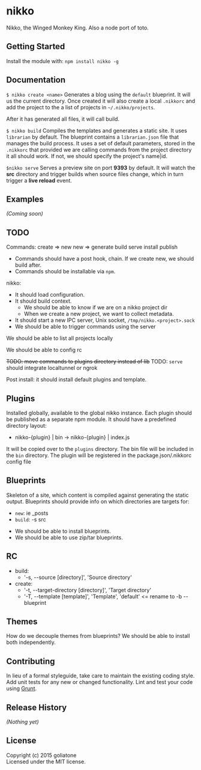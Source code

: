 # nikko

Nikko, the Winged Monkey King. Also a node port of toto.

## Getting Started
Install the module with: `npm install nikko -g`

## Documentation

`$ nikko create <name>`
Generates a blog using the `default` blueprint. It will us the current directory. Once created it will also create a local `.nikkorc` and add the project to the a list of projects in `~/.nikko/projects`.

After it has generated all files, it will call build.

`$ nikko build`
Compiles the templates and generates a static site. It uses `librarian` by default. The blueprint contains a `librarian.json` file that manages the build process. It uses a set of default parameters, stored in the `.nikkorc` that provided we are calling commands from the project directory it all should work.
If not, we should specify the project's name|id.

`$nikko serve`
Serves a preview site on port **9393** by default. It will watch the **src** directory and trigger builds when source files change, which in turn trigger a **live reload** event.

## Examples
_(Coming soon)_

## TODO

Commands:
create => new
new => generate
build
serve
install
publish

* Commands should have a post hook, chain. If we create new, we should build after.
* Commands should be installable via `npm`. 

nikko:
- It should load configuration.
- It should build context.
    - We should be able to know if we are on a nikko project dir
    - When we create a new project, we want to collect metadata.
- It should start a new IPC server, Unix socket, `/tmp/nikko.<project>.sock`
- We should be able to trigger commands using the server


We should be able to list all projects locally

We should be able to config rc

~~TODO: move commands to plugins directory instead of lib~~
TODO: `serve` should integrate localtunnel or ngrok

Post install: it should install default plugins and template.

## Plugins
Installed globally, available to the global nikko instance.
Each plugin should be published as a separate npm module.
It should have a predefined directory layout:

- nikko-{plugin}
    | bin -> nikko-{plugin}
    | index.js

It will be copied over to the `plugins` directory.
The bin file will be included in the `bin` directory.
The plugin will be registered in the package.json/.nikkorc config file


## Blueprints
Skeleton of a site, which content is compiled against generating the static output.
Blueprints should provide info on which directories are targets for:
- `new`: ie _posts
- `build`: -s src 

* We should be able to install blueprints.
* We should be able to use zip/tar blueprints.

## RC
* build: 
    - '-s, --source [directory]', 'Source directory'
* create:
    - '-t, --target-directory [directory]', 'Target directory'
    - '-T, --template [template]', 'Template', 'default' <= rename to -b --blueprint

## Themes
How do we decouple themes from blueprints? We should be able to install both independently.


## Contributing
In lieu of a formal styleguide, take care to maintain the existing coding style. Add unit tests for any new or changed functionality. Lint and test your code using [Grunt](http://gruntjs.com/).

## Release History
_(Nothing yet)_

## License
Copyright (c) 2015 goliatone  
Licensed under the MIT license.
